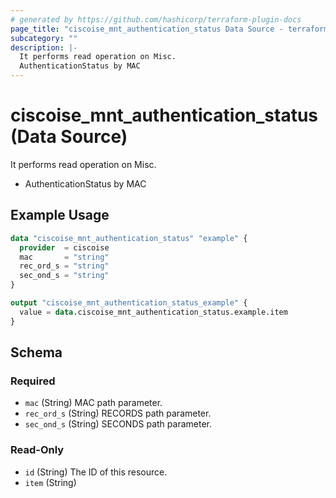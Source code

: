 ```yaml
---
# generated by https://github.com/hashicorp/terraform-plugin-docs
page_title: "ciscoise_mnt_authentication_status Data Source - terraform-provider-ciscoise"
subcategory: ""
description: |-
  It performs read operation on Misc.
  AuthenticationStatus by MAC
---
```


# ciscoise_mnt_authentication_status (Data Source)

It performs read operation on Misc.

- AuthenticationStatus by MAC

## Example Usage

```terraform
data "ciscoise_mnt_authentication_status" "example" {
  provider  = ciscoise
  mac       = "string"
  rec_ord_s = "string"
  sec_ond_s = "string"
}

output "ciscoise_mnt_authentication_status_example" {
  value = data.ciscoise_mnt_authentication_status.example.item
}
```

<!-- schema generated by tfplugindocs -->
## Schema

### Required

- `mac` (String) MAC path parameter.
- `rec_ord_s` (String) RECORDS path parameter.
- `sec_ond_s` (String) SECONDS path parameter.

### Read-Only

- `id` (String) The ID of this resource.
- `item` (String)


